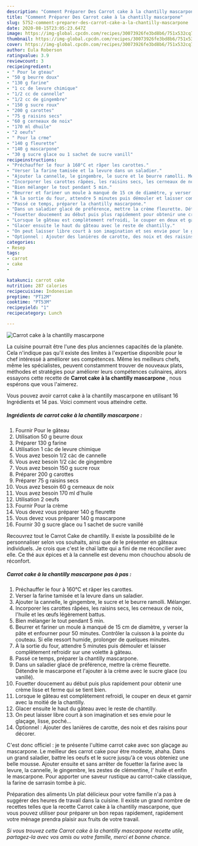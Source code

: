 ```yaml
---
description: "Comment Préparer Des Carrot cake à la chantilly mascarpone"
title: "Comment Préparer Des Carrot cake à la chantilly mascarpone"
slug: 5752-comment-preparer-des-carrot-cake-a-la-chantilly-mascarpone
date: 2020-08-15T23:05:23.647Z
image: https://img-global.cpcdn.com/recipes/30073926fe3bd8b6/751x532cq70/carrot-cake-a-la-chantilly-mascarpone-photo-principale-de-la-recette.jpg
thumbnail: https://img-global.cpcdn.com/recipes/30073926fe3bd8b6/751x532cq70/carrot-cake-a-la-chantilly-mascarpone-photo-principale-de-la-recette.jpg
cover: https://img-global.cpcdn.com/recipes/30073926fe3bd8b6/751x532cq70/carrot-cake-a-la-chantilly-mascarpone-photo-principale-de-la-recette.jpg
author: Eula Roberson
ratingvalue: 3.9
reviewcount: 3
recipeingredient:
- " Pour le gteau"
- "50 g beurre doux"
- "130 g farine"
- "1 cc de levure chimique"
- "1/2 cc de cannelle"
- "1/2 cc de gingembre"
- "150 g sucre roux"
- "200 g carottes"
- "75 g raisins secs"
- "60 g cerneaux de noix"
- "170 ml dhuile"
- "2 oeufs"
- " Pour la crme"
- "140 g fleurette"
- "140 g mascarpone"
- "30 g sucre glace ou 1 sachet de sucre vanill"
recipeinstructions:
- "Préchauffer le four à 160°C et râper les carottes."
- "Verser la farine tamisée et la levure dans un saladier."
- "Ajouter la cannelle, le gingembre, le sucre et le beurre ramolli. Mélanger."
- "Incorporer les carottes râpées, les raisins secs, les cerneaux de noix, l&#39;huile et les œufs légèrement battus."
- "Bien mélanger le tout pendant 5 min."
- "Beurrer et fariner un moule à manqué de 15 cm de diamètre, y verser la pâte et enfourner pour 50 minutes. Contrôler la cuisson à la pointe du couteau. Si elle ressort humide, prolonger de quelques minutes."
- "À la sortie du four, attendre 5 minutes puis démouler et laisser complètement refroidir sur une volette à gâteau."
- "Passé ce temps, préparer la chantilly mascarpone."
- "Dans un saladier glacé de préférence, mettre la crème fleurette. Détendre le mascarpone et l&#39;ajouter à la crème avec le sucre glace (ou vanillé)."
- "Fouetter doucement au début puis plus rapidement pour obtenir une crème lisse et ferme qui se tient bien."
- "Lorsque le gâteau est complètement refroidi, le couper en deux et garnir avec la moitié de la chantilly."
- "Glacer ensuite le haut du gâteau avec le reste de chantilly."
- "On peut laisser libre court à son imagination et ses envie pour le glaçage, lisse, poché..."
- "Optionnel : Ajouter des lanières de carotte, des noix et des raisins pour décorer."
categories:
- Resep
tags:
- carrot
- cake
- 

katakunci: carrot cake  
nutrition: 287 calories
recipecuisine: Indonesian
preptime: "PT12M"
cooktime: "PT53M"
recipeyield: "1"
recipecategory: Lunch

---
```



![Carrot cake à la chantilly mascarpone](https://img-global.cpcdn.com/recipes/30073926fe3bd8b6/751x532cq70/carrot-cake-a-la-chantilly-mascarpone-photo-principale-de-la-recette.jpg)

La cuisine pourrait être l'une des plus anciennes capacités de la planète. Cela n'indique pas qu'il existe des limites à l'expertise disponible pour le chef intéressé à améliorer ses compétences. Même les meilleurs chefs, même les spécialistes, peuvent constamment trouver de nouveaux plats, méthodes et stratégies pour améliorer leurs compétences culinaires, alors essayons cette recette de <strong> Carrot cake à la chantilly mascarpone </strong>, nous espérons que vous l'aimerez.

<!--inarticleads1-->

Vous pouvez avoir carrot cake à la chantilly mascarpone en utilisant 16 Ingrédients et 14 pas. Voici comment vous atteindre cette.

##### Ingrédients de carrot cake à la chantilly mascarpone :

1. Fournir  Pour le gâteau
1. Utilisation 50 g beurre doux
1. Préparer 130 g farine
1. Utilisation 1 càc de levure chimique
1. Vous avez besoin 1/2 càc de cannelle
1. Vous avez besoin 1/2 càc de gingembre
1. Vous avez besoin 150 g sucre roux
1. Préparer 200 g carottes
1. Préparer 75 g raisins secs
1. Vous avez besoin 60 g cerneaux de noix
1. Vous avez besoin 170 ml d&#39;huile
1. Utilisation 2 oeufs
1. Fournir  Pour la crème
1. Vous devez vous préparer 140 g fleurette
1. Vous devez vous préparer 140 g mascarpone
1. Fournir 30 g sucre glace ou 1 sachet de sucre vanillé


Recouvrez tout le Carrot Cake de chantilly. Il existe la possibilité de le personnaliser selon vos souhaits, ainsi que de le présenter en gâteaux individuels. Je crois que c&#39;est le chaï latte qui a fini de me réconcilier avec elle. Ce thé aux épices et à la cannelle est devenu mon chouchou absolu de réconfort. 

<!--inarticleads2-->

##### Carrot cake à la chantilly mascarpone pas à pas :

1. Préchauffer le four à 160°C et râper les carottes.
1. Verser la farine tamisée et la levure dans un saladier.
1. Ajouter la cannelle, le gingembre, le sucre et le beurre ramolli. Mélanger.
1. Incorporer les carottes râpées, les raisins secs, les cerneaux de noix, l&#39;huile et les œufs légèrement battus.
1. Bien mélanger le tout pendant 5 min.
1. Beurrer et fariner un moule à manqué de 15 cm de diamètre, y verser la pâte et enfourner pour 50 minutes. Contrôler la cuisson à la pointe du couteau. Si elle ressort humide, prolonger de quelques minutes.
1. À la sortie du four, attendre 5 minutes puis démouler et laisser complètement refroidir sur une volette à gâteau.
1. Passé ce temps, préparer la chantilly mascarpone.
1. Dans un saladier glacé de préférence, mettre la crème fleurette. Détendre le mascarpone et l&#39;ajouter à la crème avec le sucre glace (ou vanillé).
1. Fouetter doucement au début puis plus rapidement pour obtenir une crème lisse et ferme qui se tient bien.
1. Lorsque le gâteau est complètement refroidi, le couper en deux et garnir avec la moitié de la chantilly.
1. Glacer ensuite le haut du gâteau avec le reste de chantilly.
1. On peut laisser libre court à son imagination et ses envie pour le glaçage, lisse, poché...
1. Optionnel : Ajouter des lanières de carotte, des noix et des raisins pour décorer.


C&#39;est donc officiel : je te présente l&#39;ultime carrot cake avec son glaçage au mascarpone. Le meilleur des carrot cake pour être modeste, ahaha. Dans un grand saladier, battre les oeufs et le sucre jusqu&#39;à ce vous obteniez une belle mousse. Ajouter ensuite et sans arrêter de fouetter la farine avec la levure, la cannelle, le gingembre, les zestes de clémentine, l&#39; huile et enfin le mascarpone. Pour apporter une saveur rustique au carrot-cake classique, la farine de sarrasin tombe à pic. 

<!--inarticleads1-->

<p>
Préparation des aliments Un plat délicieux pour votre famille n'a pas à suggérer des heures de travail dans la cuisine. Il existe un grand nombre de recettes telles que la recette Carrot cake à la chantilly mascarpone, que vous pouvez utiliser pour préparer un bon repas rapidement, rapidement votre ménage prendra plaisir aux fruits de votre travail.
</p>

<p>
<i>Si vous trouvez cette Carrot cake à la chantilly mascarpone recette utile, partagez-la avec vos amis ou votre famille, merci et bonne chance.</i>
</p>
